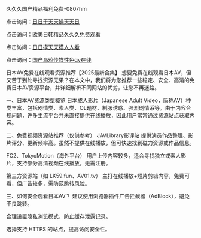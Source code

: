 久久久国产精品福利免费-0807hm

点击访问：<a href="https://gda-c7m.pages.dev/">日日干天天操天天日</a>

点击访问：<a href="https://gsd-agv.pages.dev/">欧美日韩精品久久久免费观看</a>

点击访问：<a href="https://heiliaoxqkkct.pages.dev">日日摸天天摸人人看</a>

点击访问：<a href="https://heiliaoe8ajia.pages.dev">国产乌鸦传媒性色αv在线</a>

日本AV免费在线观看资源推荐【2025最新合集】
想要免费在线观看日本AV，但又苦于到处寻找资源无果？在本文中，我们将为您推荐一些稳定、安全、高清的免费日本AV资源平台，并详细解析不同网站的优劣，让您不再迷路。

一、日本AV资源类型概览
日本成人影片（Japanese Adult Video，简称AV）种类丰富，包括剧情类、素人类、OL题材、制服诱惑、强烈剧情系等。由于内容合规问题，许多主流平台并未直接提供在线播放，因此用户常常通过资源站点获取内容。

二、免费视频资源站推荐（仅供参考）
JAVLibrary影评站
提供演员作品整理、影片评分、更新频率高。虽然不提供在线播放，但可快速找到磁力资源或作品信息。

FC2、TokyoMotion（海外平台）
用户上传内容较多，适合寻找独立或素人影片，支持部分高清视频在线播放，无需注册。

第三方资源站（如 LK59.fun、AV01.tv）
主打在线播放+短片剪辑内容，免费可看，但广告较多，需防范跳转风险。

三、如何安全观看日本AV？
建议使用浏览器插件广告拦截器（AdBlock），避免不良跳转。

合理设置隐私浏览模式，防止缓存泄露记录。

选择支持 HTTPS 的站点，提高访问安全性。


<span style="display:none;">[Canonical link](）</span>
